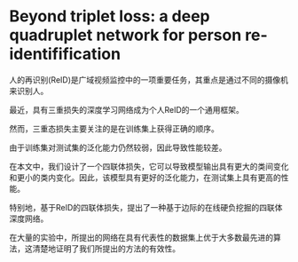 # **Beyond triplet loss: a deep quadruplet network for person re-identifification**

人的再识别(ReID)是广域视频监控中的一项重要任务，其重点是通过不同的摄像机来识别人。

最近，具有三重损失的深度学习网络成为个人ReID的一个通用框架。

然而，三重态损失主要关注的是在训练集上获得正确的顺序。

由于训练集对测试集的泛化能力仍然较弱，因此导致性能较差。

在本文中，我们设计了一个四联体损失，它可以导致模型输出具有更大的类间变化和更小的类内变化。因此，该模型具有更好的泛化能力，在测试集上具有更高的性能。

特别地，基于ReID的四联体损失，提出了一种基于边际的在线硬负挖掘的四联体深度网络。

在大量的实验中，所提出的网络在具有代表性的数据集上优于大多数最先进的算法，这清楚地证明了我们所提出的方法的有效性。
